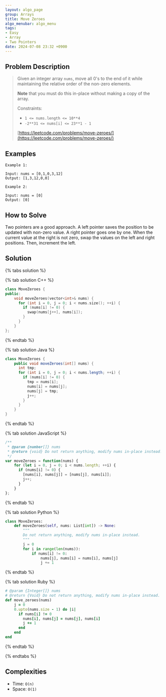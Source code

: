 ```yaml
---
layout: algo_page
group: Arrays
title: Move Zeroes
algo_menubar: algo_menu
tags:
- Easy
- Array
- Two Pointers
date: 2024-07-08 23:32 +0900
---
```

## Problem Description
> Given an integer array `nums`, move all 0's to the end of it while maintaining the relative order of
> the non-zero elements.
>
> __Note__ that you must do this in-place without making a copy of the array.
>
> Constraints:
> - `1 <= nums.length <= 10**4`
> - `-2**31 <= nums[i] <= 23**1 - 1`
>
> [https://leetcode.com/problems/move-zeroes/](https://leetcode.com/problems/move-zeroes/)

## Examples
```
Example 1:

Input: nums = [0,1,0,3,12]
Output: [1,3,12,0,0]
```

```
Example 2:

Input: nums = [0]
Output: [0]
```

## How to Solve

Two pointers are a good approach.
A left pointer saves the position to be updated with non-zero value.
A right pointer goes one by one.
When the current value at the right is not zero, swap the values on the left and right positions.
Then, increment the left.

## Solution

{% tabs solution %}

{% tab solution C++ %}
```cpp
class MoveZeroes {
public:
    void moveZeroes(vector<int>& nums) {
      for (int i = 0, j = 0; i < nums.size(); ++i) {
        if (nums[i] != 0) {
          swap(nums[j++], nums[i]);
        }
      }
    }
};
```
{% endtab %}

{% tab solution Java %}
```java
class MoveZeroes {
    public void moveZeroes(int[] nums) {
      int tmp;
      for (int i = 0, j = 0; i < nums.length; ++i) {
        if (nums[i] != 0) {
          tmp = nums[i];
          nums[i] = nums[j];
          nums[j] = tmp;
          j++;
        }
      }
    }
}
```
{% endtab %}

{% tab solution JavaScript %}
```js
/**
 * @param {number[]} nums
 * @return {void} Do not return anything, modify nums in-place instead.
 */
var moveZeroes = function(nums) {
    for (let i = 0, j = 0; i < nums.length; ++i) {
      if (nums[i] != 0) {
        [nums[i], nums[j]] = [nums[j], nums[i]];
        j++;
      }
    }
};
```
{% endtab %}

{% tab solution Python %}
```python
class MoveZeroes:
    def moveZeroes(self, nums: List[int]) -> None:
        """
        Do not return anything, modify nums in-place instead.
        """
        j = 0
        for i in range(len(nums)):
            if nums[i] != 0:
                nums[j], nums[i] = nums[i], nums[j]
                j += 1
```
{% endtab %}

{% tab solution Ruby %}
```ruby
# @param {Integer[]} nums
# @return {Void} Do not return anything, modify nums in-place instead.
def move_zeroes(nums)
    j = 0
    0.upto(nums.size - 1) do |i|
      if nums[i] != 0
        nums[i], nums[j] = nums[j], nums[i]
        j += 1
      end
    end
end
```
{% endtab %}

{% endtabs %}



## Complexities
- Time: `O(n)`
- Space: `O(1)`
